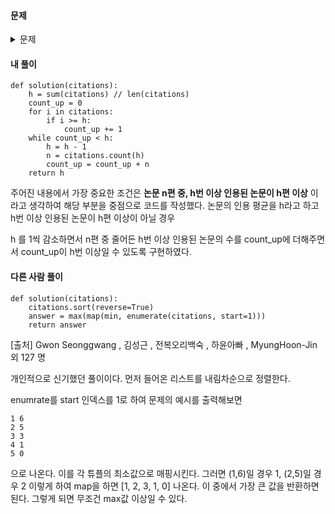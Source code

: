 #### **문제** 

<details>
  <summary>문제 </summary>
  <div markdown="1">
문제 설명
H-Index는 과학자의 생산성과 영향력을 나타내는 지표입니다. 어느 과학자의 H-Index를 나타내는 값인 h를 구하려고 합니다. 위키백과1에 따르면, H-Index는 다음과 같이 구합니다.

어떤 과학자가 발표한 논문 n편 중, h번 이상 인용된 논문이 h편 이상이고 나머지 논문이 h번 이하 인용되었다면 h의 최댓값이 이 과학자의 H-Index입니다.

어떤 과학자가 발표한 논문의 인용 횟수를 담은 배열 citations가 매개변수로 주어질 때, 이 과학자의 H-Index를 return 하도록 solution 함수를 작성해주세요.

제한사항
- 과학자가 발표한 논문의 수는 1편 이상 1,000편 이하입니다.
- 논문별 인용 횟수는 0회 이상 10,000회 이하입니다.
    
##### 입출력 예
|citations|	return|
|----|----|
|[3, 0, 6, 1, 5]|	3|
    
##### 입출력 예 설명
이 과학자가 발표한 논문의 수는 5편이고, 그중 3편의 논문은 3회 이상 인용되었습니다. 
    
그리고 나머지 2편의 논문은 3회 이하 인용되었기 때문에 이 과학자의 H-Index는 3입니다.
</div>
</details>

#### **내 풀이** 
```python3
def solution(citations):
    h = sum(citations) // len(citations)
    count_up = 0
    for i in citations:
        if i >= h:
            count_up += 1
    while count_up < h:
        h = h - 1
        n = citations.count(h)
        count_up = count_up + n
    return h
```
주어진 내용에서 가장 중요한 조건은 **논문 n편 중, h번 이상 인용된 논문이 h편 이상** 이라고 생각하여 해당 부분을 중점으로 코드를 작성했다. 논문의 인용 평균을 h라고 하고 h번 이상 인용된 논문이 h편 이상이 아닐 경우 

h 를 1씩 감소하면서 n편 중 줄어든 h번 이상 인용된 논문의 수를 count_up에 더해주면서 count_up이 h번 이상일 수 있도록 구현하였다.

#### **다른 사람 풀이**
```python3
def solution(citations):
    citations.sort(reverse=True)
    answer = max(map(min, enumerate(citations, start=1)))
    return answer
```
[출처] Gwon Seonggwang , 김성근 , 전복오리백숙 , 하윤아빠 , MyungHoon-Jin 외 127 명

개인적으로 신기했던 풀이이다. 먼저 들어온 리스트를 내림차순으로 정렬한다.

enumrate를 start 인덱스를 1로 하여 문제의 예시를 출력해보면
```
1 6
2 5
3 3
4 1
5 0
```
으로 나온다. 이를 각 튜플의 최소값으로 매핑시킨다. 그러면 (1,6)일 경우 1, (2,5)일 경우 2 이렇게 하여 map을 하면 [1, 2, 3, 1, 0] 나온다. 이 중에서 가장 큰 값을 반환하면 된다. 
그렇게 되면 무조건 max값 이상일 수 있다.
